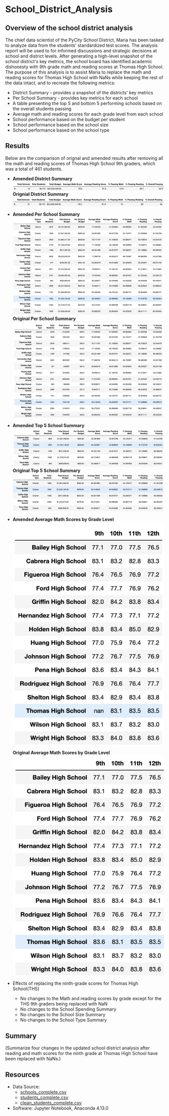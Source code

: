# School_District_Analysis
## Overview of the school district analysis
The chief data scientist of the PyCity School District, Maria has been tasked to analyze data from the students' standardized test scores. The analysis report will be used to for informed discussions and strategic decisions at school and district levels. After generating a high-level snapshot of the school district's key metrics, the school board has identified academic dishonesty with 9th grade math and reading scores at Thomas High School. The purpose of this analysis is to assist Maria to replace the math and reading scores for Thomas High School with NaNs while keeping the rest of the data intact, and to recreate the following metrics:
* District Summary - provides a snapshot of the districts' key metrics
* Per School Summary - provides key metrics for each school
* A table presenting the top 5 and bottom 5 performing schools based on the overall students passing
* Average math and reading scores for each grade level from each school
* School performance based on the budget per student
* School performance based on the school size
* School performance based on the school type

## Results
Below are the comparison of orignal and amended results after removing all the math and reading scores of Thomas High School 9th graders, which was a total of 461 students. 

 * **Amended District Summary**
![Amended district summary](https://github.com/lilyhanhub/School_District_Analysis/blob/main/Screenshots%20/district_summary_amended.png)
   **Orignial District Summary**
![Original district summary](https://github.com/lilyhanhub/School_District_Analysis/blob/main/Screenshots%20/district_summary_original.png)

* **Amended Per School Summary**
![Amended School Summary](https://github.com/lilyhanhub/School_District_Analysis/blob/main/Screenshots%20/school_summary_amended.png)
  **Original Per School Summary**
![Original School Summary](https://github.com/lilyhanhub/School_District_Analysis/blob/main/Screenshots%20/school_summary_original.png)

* **Amended Top 5 School Summary**
![Amended Top 5 School Summary](https://github.com/lilyhanhub/School_District_Analysis/blob/main/Screenshots%20/top5schools_amended.png)
  **Original Top 5 School Summary**
![Original Top 5 School Summary](https://github.com/lilyhanhub/School_District_Analysis/blob/main/Screenshots%20/top5schools_original.png)

* **Amended Average Math Scores by Grade Level**
![Amended Scores by Grade Level](https://github.com/lilyhanhub/School_District_Analysis/blob/main/Screenshots%20/math_scores_by_grade_amended.png)

  **Original Average Math Scores by Grade Level**
![Original Scores by Grade Level](https://github.com/lilyhanhub/School_District_Analysis/blob/main/Screenshots%20/math_scores_by_grade_original.png)

* Effects of replacing the ninth-grade scores for Thomas High School(THS)
  * No changes to the Math and reading scores by grade except for the THS 9th graders being replaced with NaN
  * No changes to the School Spending Summary 
  * No changes to the School Size Summary
  * No changes to the School Type Summary

## Summary
(Summarize four changes in the updated school district analysis after reading and math scores for the ninth grade at Thomas High School have been replaced with NaNs.)


## Resources
* Data Source: 
  * [schools_complete.csv](https://github.com/lilyhanhub/School_District_Analysis/blob/main/Resources/schools_complete.csv)
  * [students_complete.csv](https://github.com/lilyhanhub/School_District_Analysis/blob/main/Resources/students_complete.csv)
  * [clean_students_complete.csv](https://github.com/lilyhanhub/School_District_Analysis/blob/main/Resources/clean_students_complete.csv)
* Software: Jupyter Notebook, Anaconda 4.13.0
